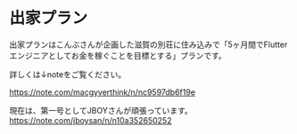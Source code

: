 # 出家プラン

出家プランはこんぶさんが企画した滋賀の別荘に住み込みで「5ヶ月間でFlutterエンジニアとしてお金を稼ぐことを目標とする」プランです。

詳しくは↓noteをご覧ください。

https://note.com/macgyverthink/n/nc9597db6f19e

現在は、第一号としてJBOYさんが頑張っています。
https://note.com/jboysan/n/n10a352650252